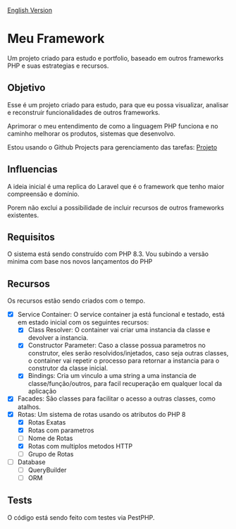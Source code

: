 [English Version](https://github.com/skay1994/portifolio-my-framework)

# Meu Framework

Um projeto criado para estudo e portfolio, baseado em outros frameworks PHP e suas estrategias e recursos.

## Objetivo

Esse é um projeto criado para estudo, para que eu possa visualizar, analisar e reconstruir 
funcionalidades de outros frameworks. 

Aprimorar o meu entendimento de como a linguagem PHP funciona e no caminho melhorar os produtos, sistemas que desenvolvo.

Estou usando o Github Projects para gerenciamento das tarefas: [Projeto](https://github.com/users/skay1994/projects/1/views/1)

## Influencias

A ideia inicial é uma replica do Laravel que é o framework que tenho maior compreensão e domínio. 

Porem não exclui a possibilidade de incluir recursos de outros frameworks existentes.

## Requisitos

O sistema está sendo construído com PHP 8.3. Vou subindo a versão minima com base nos novos lançamentos do PHP

## Recursos

Os recursos estão sendo criados com o tempo.

 - [x] Service Container: O service container ja está funcional e testado, está em estado inicial com os seguintes recursos:
   - [x] Class Resolver: O container vai criar uma instancia da classe e devolver a instancia.
   - [x] Constructor Parameter: Caso a classe possua parametros no construtor, eles serão resolvidos/injetados, 
caso seja outras classes, o container vai repetir o processo para retornar a instancia para o construtor da classe inicial.
   - [x] Bindings: Cria um vinculo a uma string a uma instancia de classe/função/outros, para facil recuperação em qualquer local da aplicação

 - [x] Facades: São classes para facilitar o acesso a outras classes, como atalhos.
 - [x] Rotas: Um sistema de rotas usando os atributos do PHP 8
   - [x] Rotas Exatas
   - [x] Rotas com parametros
   - [ ] Nome de Rotas
   - [x] Rotas com multiplos metodos HTTP
   - [ ] Grupo de Rotas

 - [ ] Database
   - [ ] QueryBuilder
   - [ ] ORM

## Tests

O código está sendo feito com testes via PestPHP.
